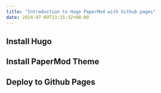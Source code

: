 ```yaml
---
title: "Introduction to Hugo PaperMod with Github pages"
date: 2024-07-09T13:15:32+08:00
---
```


## Install Hugo



## Install PaperMod Theme

## Deploy to Github Pages

